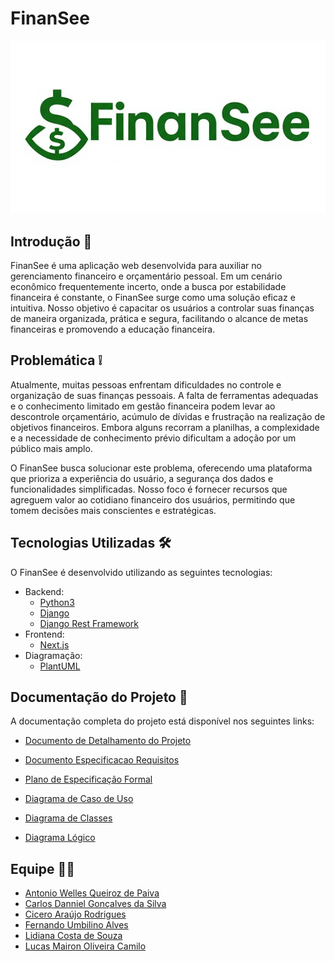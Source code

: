 # FinanSee

 <div style="text-align: center; width: 100%;">
     <img src="logo/logo.jpeg" alt="Logo do projeto">
</div>

## Introdução 📖
FinanSee é uma aplicação web desenvolvida para auxiliar no gerenciamento financeiro e orçamentário pessoal. Em um cenário econômico frequentemente incerto, onde a busca por estabilidade financeira é constante, o FinanSee surge como uma solução eficaz e intuitiva. Nosso objetivo é capacitar os usuários a controlar suas finanças de maneira organizada, prática e segura, facilitando o alcance de metas financeiras e promovendo a educação financeira.

## Problemática ❕
Atualmente, muitas pessoas enfrentam dificuldades no controle e organização de suas finanças pessoais. A falta de ferramentas adequadas e o conhecimento limitado em gestão financeira podem levar ao descontrole orçamentário, acúmulo de dívidas e frustração na realização de objetivos financeiros. Embora alguns recorram a planilhas, a complexidade e a necessidade de conhecimento prévio dificultam a adoção por um público mais amplo.

O FinanSee busca solucionar este problema, oferecendo uma plataforma que prioriza a experiência do usuário, a segurança dos dados e funcionalidades simplificadas. Nosso foco é fornecer recursos que agreguem valor ao cotidiano financeiro dos usuários, permitindo que tomem decisões mais conscientes e estratégicas.


## Tecnologias Utilizadas 🛠 
O FinanSee é desenvolvido utilizando as seguintes tecnologias:

- Backend:
    - [Python3](https://www.python.org/)
    - [Django](https://www.djangoproject.com/)
    - [Django Rest Framework](https://www.django-rest-framework.org/)
- Frontend:
    - [Next.js](https://nextjs.org/)
- Diagramação:
    - [PlantUML](https://plantuml.com/)


## Documentação do Projeto 📂
A documentação completa do projeto está disponível nos seguintes links:
- [Documento de Detalhamento do Projeto](https://github.com/LucasMairon/Sistema_de_Gestao_Pessoal_Financeira/blob/main/documents/Documento_Detalhamento_Projeto.pdf)

- [Documento Especificacao Requisitos](https://github.com/LucasMairon/Sistema_de_Gestao_Pessoal_Financeira/blob/main/documents/Documento_Especificacao_Requisitos.pdf)

- [Plano de Especificação Formal](https://github.com/LucasMairon/Sistema_de_Gestao_Pessoal_Financeira/blob/main/documents/Plano_Para_a_Especifica%C3%A7%C3%A3o_Formal.pdf)

- [Diagrama de Caso de Uso](https://github.com/LucasMairon/Sistema_de_Gestao_Pessoal_Financeira/blob/main/documents/use_case_diagram/diagrama_caso_de_uso.png)

- [Diagrama de Classes](https://github.com/LucasMairon/Sistema_de_Gestao_Pessoal_Financeira/blob/main/documents/class_diagram/Diagrama%20de%20classes.png)

- [Diagrama Lógico](https://github.com/LucasMairon/Sistema_de_Gestao_Pessoal_Financeira/blob/main/documents/logic_diagram/Diagrama%20L%C3%B3gico.png)

## Equipe 👨‍💻
- [Antonio Welles Queiroz de Paiva](https://github.com/wellespaiva-dev)
- [Carlos Danniel Gonçalves da Silva](https://github.com/cdanniel2002)
- [Cicero Araújo Rodrigues](https://github.com/ciceroa77)
- [Fernando Umbilino Alves](https://github.com/fernandoalvess)
- [Lidiana Costa de Souza](https://github.com/Lidianacosta)
- [Lucas Mairon Oliveira Camilo](https://github.com/LucasMairon)
